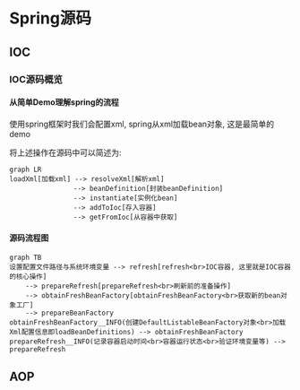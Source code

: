 # Spring源码

## IOC

### IOC源码概览

#### 从简单Demo理解spring的流程

使用spring框架时我们会配置xml, spring从xml加载bean对象, 这是最简单的demo

将上述操作在源码中可以简述为:

```mermaid
graph LR
loadXml[加载xml] --> resolveXml[解析xml]
				--> beanDefinition[封装beanDefinition]
				--> instantiate[实例化bean]
				--> addToIoc[存入容器]
				--> getFromIoc[从容器中获取]	
```

#### 源码流程图

```mermaid
graph TB
设置配置文件路径与系统环境变量 --> refresh[refresh<br>IOC容器, 这里就是IOC容器的核心操作]
	--> prepareRefresh[prepareRefresh<br>刷新前的准备操作]
	--> obtainFreshBeanFactory[obtainFreshBeanFactory<br>获取新的bean对象工厂]
	--> prepareBeanFactory
obtainFreshBeanFactory__INFO(创建DefaultListableBeanFactory对象<br>加载Xml配置信息即loadBeanDefinitions) --> obtainFreshBeanFactory
prepareRefresh__INFO(记录容器启动时间<br>容器运行状态<br>验证环境变量等) --> prepareRefresh
```



## AOP
